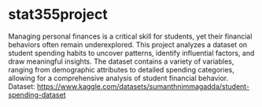 # stat355project
Managing personal finances is a critical skill for students, yet their financial behaviors often remain underexplored. This project analyzes a dataset on student spending habits to uncover patterns, identify influential factors, and draw meaningful insights. The dataset contains a variety of variables, ranging from demographic attributes to detailed spending categories, allowing for a comprehensive analysis of student financial behavior.
Dataset: https://www.kaggle.com/datasets/sumanthnimmagadda/student-spending-dataset

